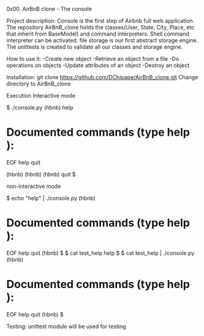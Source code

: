 0x00. AirBnB clone - The console

Project description:
Console is the first step of Airbnb full web application. The repository AirBnB_clone holds the classes(User, State, City, Place, etc that inherit from BaseModel) and command interpreters. Shell command interpreter can be activated. file storage is our first abstract storage engine. The unittests is created to validate all our classes and storage engine.

How to use it:
-Create new object
-Retrieve an object from a file
-Do operations on objects
-Update attributes of an object
-Destroy an object

Installation:
git clone https://github.com/DChipape/AirBnB_clone.git
Change directory to AirBnB_clone

Execution
Interactive mode

$ ./console.py
(hbnb) help

Documented commands (type help <topic>):
========================================
EOF  help  quit

(hbnb)
(hbnb)
(hbnb) quit
$

non-interactive mode

$ echo "help" | ./console.py
(hbnb)

Documented commands (type help <topic>):
========================================
EOF  help  quit
(hbnb)
$
$ cat test_help
help
$
$ cat test_help | ./console.py
(hbnb)

Documented commands (type help <topic>):
========================================
EOF  help  quit
(hbnb)
$

Testing:
unittest module will be used for testing

